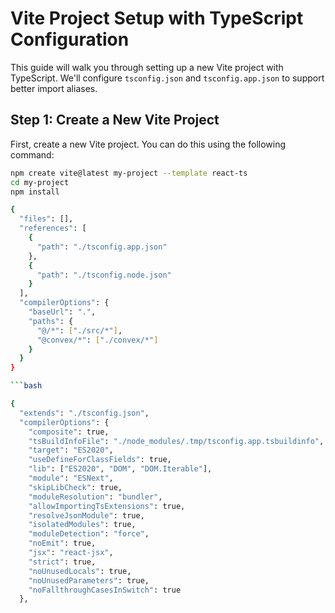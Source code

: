 # Vite Project Setup with TypeScript Configuration

This guide will walk you through setting up a new Vite project with TypeScript. We'll configure `tsconfig.json` and `tsconfig.app.json` to support better import aliases.

## Step 1: Create a New Vite Project

First, create a new Vite project. You can do this using the following command:

```bash
npm create vite@latest my-project --template react-ts
cd my-project
npm install

{
  "files": [],
  "references": [
    {
      "path": "./tsconfig.app.json"
    },
    {
      "path": "./tsconfig.node.json"
    }
  ],
  "compilerOptions": {
    "baseUrl": ".",
    "paths": {
      "@/*": ["./src/*"],
      "@convex/*": ["./convex/*"]
    }
  }
}

```bash 

{
  "extends": "./tsconfig.json",
  "compilerOptions": {
    "composite": true,
    "tsBuildInfoFile": "./node_modules/.tmp/tsconfig.app.tsbuildinfo",
    "target": "ES2020",
    "useDefineForClassFields": true,
    "lib": ["ES2020", "DOM", "DOM.Iterable"],
    "module": "ESNext",
    "skipLibCheck": true,
    "moduleResolution": "bundler",
    "allowImportingTsExtensions": true,
    "resolveJsonModule": true,
    "isolatedModules": true,
    "moduleDetection": "force",
    "noEmit": true,
    "jsx": "react-jsx",
    "strict": true,
    "noUnusedLocals": true,
    "noUnusedParameters": true,
    "noFallthroughCasesInSwitch": true
  },
 
